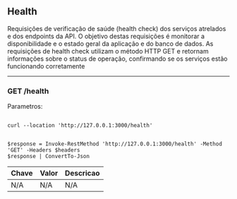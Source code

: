 ## Health

Requisições de verificação de saúde (health check) dos serviços atrelados e dos endpoints da API. O objetivo destas requisições é monitorar a disponibilidade e o estado geral da aplicação e do banco de dados. As requisições de health check utilizam o método HTTP GET e retornam informações sobre o status de operação, confirmando se os serviços estão funcionando corretamente

---

### GET /health

Parametros:

```curl

curl --location 'http://127.0.0.1:3000/health'

```

```terminal

$response = Invoke-RestMethod 'http://127.0.0.1:3000/health' -Method 'GET' -Headers $headers
$response | ConvertTo-Json

```

| Chave | Valor | Descricao |
| ----- | ----- | --------- |
| N/A   | N/A   | N/A       |
